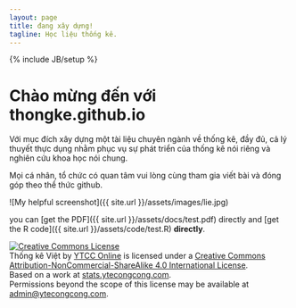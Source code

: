 ```yaml
---
layout: page
title: đang xây dựng!
tagline: Học liệu thống kê.
---
```

{% include JB/setup %}

# Chào mừng đến với thongke.github.io

Với mục đích xây dựng một tài liệu chuyên ngành về thống kê, đầy đủ, cả lý thuyết thực dụng nhằm phục vụ sự phát triển của thống kê nói riêng và nghiên cứu khoa học nói chung.

Mọi cá nhân, tổ chức có quan tâm vui lòng cùng tham gia viết bài và đóng góp theo thể thức github.

![My helpful screenshot]({{ site.url }}/assets/images/lie.jpg)

you can [get the PDF]({{ site.url }}/assets/docs/test.pdf) directly and [get the R code]({{ site.url }}/assets/code/test.R) **directly**.


<a rel="license" href="http://creativecommons.org/licenses/by-nc-sa/4.0/"><img alt="Creative Commons License" style="border-width:0" src="https://i.creativecommons.org/l/by-nc-sa/4.0/80x15.png" /></a><br /><span xmlns:dct="http://purl.org/dc/terms/" href="http://purl.org/dc/dcmitype/Text" property="dct:title" rel="dct:type">Thống kê Việt</span> by <a xmlns:cc="http://creativecommons.org/ns#" href="http://www.ytecongcong.com" property="cc:attributionName" rel="cc:attributionURL">YTCC Online</a> is licensed under a <a rel="license" href="http://creativecommons.org/licenses/by-nc-sa/4.0/">Creative Commons Attribution-NonCommercial-ShareAlike 4.0 International License</a>.<br />Based on a work at <a xmlns:dct="http://purl.org/dc/terms/" href="stats.ytecongcong.com" rel="dct:source">stats.ytecongcong.com</a>.<br />Permissions beyond the scope of this license may be available at <a xmlns:cc="http://creativecommons.org/ns#" href="admin@ytecongcong.com" rel="cc:morePermissions">admin@ytecongcong.com</a>.

